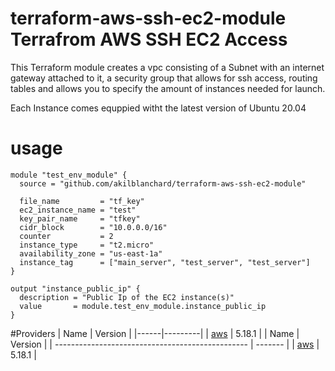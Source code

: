# terraform-aws-ssh-ec2-module Terrafrom AWS SSH EC2 Access

This Terraform module creates a vpc consisting of a Subnet with an internet gateway attached to it, a security group that allows for ssh access, routing tables and allows you to specify the amount of instances needed for launch.

Each Instance comes equppied witht the latest version of Ubuntu 20.04

# usage
```
module "test_env_module" {
  source = "github.com/akilblanchard/terraform-aws-ssh-ec2-module"

  file_name         = "tf_key"
  ec2_instance_name = "test"
  key_pair_name     = "tfkey"
  cidr_block        = "10.0.0.0/16"
  counter           = 2
  instance_type     = "t2.micro"
  availability_zone = "us-east-1a"
  instance_tag      = ["main_server", "test_server", "test_server"]
}

output "instance_public_ip" {
  description = "Public Ip of the EC2 instance(s)"
  value       = module.test_env_module.instance_public_ip
}
```
#Providers
| Name | Version |
|------|---------|
| <a name="provider_aws"></a> [aws](#provider\_aws) | 5.18.1 |
| Name                                             | Version |
| ------------------------------------------------ | ------- |
| <a name="provider_aws"></a> [aws](#provider_aws) | 5.18.1  |
